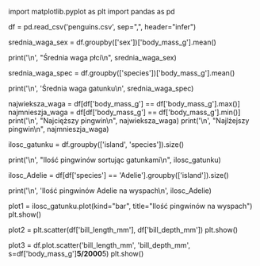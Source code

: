 import matplotlib.pyplot as plt
import pandas as pd

df = pd.read_csv('penguins.csv', sep=",", header="infer")

srednia_waga_sex = df.groupby(['sex'])['body_mass_g'].mean()

print('\n', "Średnia waga płci\n", srednia_waga_sex)

srednia_waga_spec = df.groupby(['species'])['body_mass_g'].mean()

print('\n', 'Średnia waga gatunku\n', srednia_waga_spec)

najwieksza_waga = df[df['body_mass_g'] == df['body_mass_g'].max()]
najmnieszja_waga = df[df['body_mass_g'] == df['body_mass_g'].min()]
print('\n', "Najcięższy pingwin\n", najwieksza_waga)
print('\n', "Najlżejszy pingwin\n", najmnieszja_waga)

ilosc_gatunku = df.groupby(['island', 'species']).size()

print('\n', "Ilość pingwinów sortując gatunkami\n", ilosc_gatunku)

ilosc_Adelie = df[df['species'] == 'Adelie'].groupby(['island']).size()

print('\n', 'Ilość pingwinów Adelie na wyspach\n', ilosc_Adelie)

plot1 = ilosc_gatunku.plot(kind="bar", title="Ilość pingwinów na wyspach")
plt.show()

plot2 = plt.scatter(df['bill_length_mm'], df['bill_depth_mm'])
plt.show()

plot3 = df.plot.scatter('bill_length_mm', 'bill_depth_mm', s=df['body_mass_g']**5/2000**5)
plt.show()
